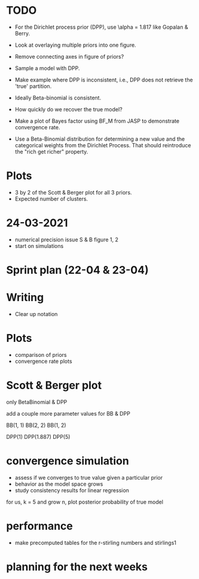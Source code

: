 # TODO

- For the Dirichlet process prior (DPP), use \alpha = 1.817 like Gopalan & Berry.
- Look at overlaying multiple priors into one figure.
- Remove connecting axes in figure of priors?

- Sample a model with DPP.
- Make example where DPP is inconsistent, i.e., DPP does not retrieve the 'true' partition.
- Ideally Beta-binomial is consistent.
- How quickly do we recover the true model?
- Make a plot of Bayes factor using BF_M from JASP to demonstrate convergence rate.

- Use a Beta-Binomial distribution for determining a new value and the categorical weights from the Dirichlet Process. That should reintroduce the "rich get richer" property.

# Plots
- 3 by 2 of the Scott & Berger plot for all 3 priors.
- Expected number of clusters.


# 24-03-2021
- numerical precision issue S & B figure 1, 2
- start on simulations

# Sprint plan (22-04 & 23-04)

# Writing
- Clear up notation

# Plots
- comparison of priors
- convergence rate plots




# Scott & Berger plot

only BetaBinomial & DPP

add a couple more parameter values for BB & DPP

BB(1, 1)
BB(2, 2)
BB(1, 2)

DPP(1)
DPP(1.887)
DPP(5)

# convergence simulation

- assess if we converges to true value given a particular prior
- behavior as the model space grows
- study consistency results for linear regression

for us, k = 5 and grow n, plot posterior probability of true model

# performance
- make precomputed tables for the r-stirling numbers and stirlings1



# planning for the next weeks

